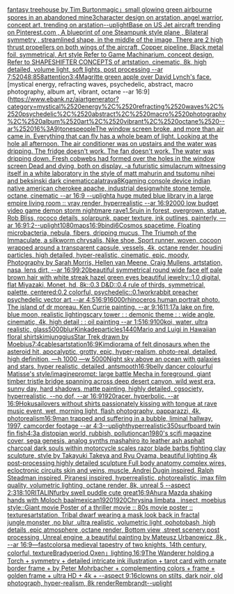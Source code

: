 [fantasy treehouse by Tim Burton](https://www.ebank.nz/aiartgenerator?category=fantasy%2520treehouse%2520by%2520Tim%2520Burton)[magic」](https://www.ebank.nz/aiartgenerator?category=magic%E3%80%8D)[small glowing green airbourne spores in an abandoned mine](https://www.ebank.nz/aiartgenerator?category=small%2520glowing%2520green%2520airbourne%2520spores%2520in%2520an%2520abandoned%2520mine)[3](https://www.ebank.nz/aiartgenerator?category=3)[character design on arstation, angel warrior, concept art, trending on arstation](https://www.ebank.nz/aiartgenerator?category=character%2520design%2520on%2520arstation%2C%2520angel%2520warrior%2C%2520concept%2520art%2C%2520trending%2520on%2520arstation)[--uplight](https://www.ebank.nz/aiartgenerator?category=--uplight)[Base on US Jet aircraft trending on Pinterest.com , A blueprint of one Steampunk style plane , Bilateral symmetry , streamlined shape, in the middle of the image,  There are 2 high thrust propellers on both wings of the aircraft, Copper pipeline,  Black metal foil, symmetrical,  Art style Refer to Game Machinarium.  concept design, Refer to SHAPESHIFTER CONCEPTS  of artstation, cinematic,  8k, high detailed,  volume light,  soft lights,  post processing    --ar 7:5](https://www.ebank.nz/aiartgenerator?category=Base%2520on%2520US%2520Jet%2520aircraft%2520trending%2520on%2520Pinterest.com%2520%2C%2520A%2520blueprint%2520of%2520one%2520Steampunk%2520style%2520plane%2520%2C%2520Bilateral%2520symmetry%2520%2C%2520streamlined%2520shape%2C%2520in%2520the%2520middle%2520of%2520the%2520image%2C%2520%2520There%2520are%25202%2520high%2520thrust%2520propellers%2520on%2520both%2520wings%2520of%2520the%2520aircraft%2C%2520Copper%2520pipeline%2C%2520%2520Black%2520metal%2520foil%2C%2520symmetrical%2C%2520%2520Art%2520style%2520Refer%2520to%2520Game%2520Machinarium.%2520%2520concept%2520design%2C%2520Refer%2520to%2520SHAPESHIFTER%2520CONCEPTS%2520%2520of%2520artstation%2C%2520cinematic%2C%2520%25208k%2C%2520high%2520detailed%2C%2520%2520volume%2520light%2C%2520%2520soft%2520lights%2C%2520%2520post%2520processing%2520%2520%2520%2520--ar%25207%3A5)[2048:858](https://www.ebank.nz/aiartgenerator?category=2048%3A858)[attention](https://www.ebank.nz/aiartgenerator?category=attention)[3:4](https://www.ebank.nz/aiartgenerator?category=3%3A4)[Magritte green apple over David Lynch's face.](https://www.ebank.nz/aiartgenerator?category=Magritte%2520green%2520apple%2520over%2520David%2520Lynch%27s%2520face.)[mystical energy, refracting waves, psychedelic, abstract, macro photography, album art, vibrant, octane --ar 16:9](https://www.ebank.nz/aiartgenerator?category=mystical%2520energy%2C%2520refracting%2520waves%2C%2520psychedelic%2C%2520abstract%2C%2520macro%2520photography%2C%2520album%2520art%2C%2520vibrant%2C%2520octane%2520--ar%252016%3A9)[tones](https://www.ebank.nz/aiartgenerator?category=tones)[people](https://www.ebank.nz/aiartgenerator?category=people)[The window screen broke, and more than air came in.  Everything that can fly has a whole beam of light.  Looking at the hole all afternoon.  The air conditioner was on upstairs and the water was dripping.  The fridge doesn't work. The fan doesn't work.  The water was dripping down.  Fresh cobwebs had formed over the holes in the window screen  Dead and dying, both on display. -](https://www.ebank.nz/aiartgenerator?category=The%2520window%2520screen%2520broke%2C%2520and%2520more%2520than%2520air%2520came%2520in.%2520%2520Everything%2520that%2520can%2520fly%2520has%2520a%2520whole%2520beam%2520of%2520light.%2520%2520Looking%2520at%2520the%2520hole%2520all%2520afternoon.%2520%2520The%2520air%2520conditioner%2520was%2520on%2520upstairs%2520and%2520the%2520water%2520was%2520dripping.%2520%2520The%2520fridge%2520doesn%27t%2520work.%2520The%2520fan%2520doesn%27t%2520work.%2520%2520The%2520water%2520was%2520dripping%2520down.%2520%2520Fresh%2520cobwebs%2520had%2520formed%2520over%2520the%2520holes%2520in%2520the%2520window%2520screen%2520%2520Dead%2520and%2520dying%2C%2520both%2520on%2520display.%2520-)[a futuristic simulacrum witnessing itself in a white laboratory in the style of matt mahurin and tsutomu nihei and beksinski dark cinematic](https://www.ebank.nz/aiartgenerator?category=a%2520futuristic%2520simulacrum%2520witnessing%2520itself%2520in%2520a%2520white%2520laboratory%2520in%2520the%2520style%2520of%2520matt%2520mahurin%2520and%2520tsutomu%2520nihei%2520and%2520beksinski%2520dark%2520cinematic)[calatrava](https://www.ebank.nz/aiartgenerator?category=calatrava)[8K](https://www.ebank.nz/aiartgenerator?category=8K)[gaming console device indian native american cherokee apache, industrial design](https://www.ebank.nz/aiartgenerator?category=gaming%2520console%2520device%2520indian%2520native%2520american%2520cherokee%2520apache%2C%2520industrial%2520design)[white stone temple, octane, cinematic --ar 16:9 --uplight](https://www.ebank.nz/aiartgenerator?category=white%2520stone%2520temple%2C%2520octane%2C%2520cinematic%2520--ar%252016%3A9%2520--uplight)[a huge muted blue library in a large empire living room :: vray render, hyperrealistic --ar 16:9](https://www.ebank.nz/aiartgenerator?category=a%2520huge%2520muted%2520blue%2520library%2520in%2520a%2520large%2520empire%2520living%2520room%2520%3A%3A%2520vray%2520render%2C%2520hyperrealistic%2520--ar%252016%3A9)[2000 low budget video game demon storm nightmare rave](https://www.ebank.nz/aiartgenerator?category=2000%2520low%2520budget%2520video%2520game%2520demon%2520storm%2520nightmare%2520rave)[1.5](https://www.ebank.nz/aiartgenerator?category=1.5)[ruin in forest, overgrown, statue, Rob Bliss, rococo details, solarpunk, paper texture, ink outlines, painterly, —ar 16:9](https://www.ebank.nz/aiartgenerator?category=ruin%2520in%2520forest%2C%2520overgrown%2C%2520statue%2C%2520Rob%2520Bliss%2C%2520rococo%2520details%2C%2520solarpunk%2C%2520paper%2520texture%2C%2520ink%2520outlines%2C%2520painterly%2C%2520%E2%80%94ar%252016%3A9)[1:2](https://www.ebank.nz/aiartgenerator?category=1%3A2)[--uplight](https://www.ebank.nz/aiartgenerator?category=--uplight)[1080](https://www.ebank.nz/aiartgenerator?category=1080)[maps](https://www.ebank.nz/aiartgenerator?category=maps)[16:9](https://www.ebank.nz/aiartgenerator?category=16%3A9)[bindi](https://www.ebank.nz/aiartgenerator?category=bindi)[6](https://www.ebank.nz/aiartgenerator?category=6)[Cosmos spacetime, Floating microbacteria, nebula, fibers, dripping mucus, The Triumph of the Immaculate, a silkworm chrysalis, Nike shoe, Sport runner, woven, cocoon wrapped around a transparent capsule, vessels, 4k, octane render, houdini particles, high detailed, hyper-realistic, cinematic, epic, moody, Photography by Sarah Morris, Hellen van Meene, Craig Mullens, artstation, nasa, lens dirt, --ar 16:9](https://www.ebank.nz/aiartgenerator?category=Cosmos%2520spacetime%2C%2520Floating%2520microbacteria%2C%2520nebula%2C%2520fibers%2C%2520dripping%2520mucus%2C%2520The%2520Triumph%2520of%2520the%2520Immaculate%2C%2520a%2520silkworm%2520chrysalis%2C%2520Nike%2520shoe%2C%2520Sport%2520runner%2C%2520woven%2C%2520cocoon%2520wrapped%2520around%2520a%2520transparent%2520capsule%2C%2520vessels%2C%25204k%2C%2520octane%2520render%2C%2520houdini%2520particles%2C%2520high%2520detailed%2C%2520hyper-realistic%2C%2520cinematic%2C%2520epic%2C%2520moody%2C%2520Photography%2520by%2520Sarah%2520Morris%2C%2520Hellen%2520van%2520Meene%2C%2520Craig%2520Mullens%2C%2520artstation%2C%2520nasa%2C%2520lens%2520dirt%2C%2520--ar%252016%3A9)[9:20](https://www.ebank.nz/aiartgenerator?category=9%3A20)[beautiful symmetrical round wide face elf pale brown hair with white streak hazel green eyes beautiful jewelry::1.0 digital, flat Miyazaki, Monet, hd, 8k::0.3 D&D::0.4 rule of thirds, symmetrical, palette, centered:0.2 colorful, psychedelic::0.1](https://www.ebank.nz/aiartgenerator?category=beautiful%2520symmetrical%2520round%2520wide%2520face%2520elf%2520pale%2520brown%2520hair%2520with%2520white%2520streak%2520hazel%2520green%2520eyes%2520beautiful%2520jewelry%3A%3A1.0%2520digital%2C%2520flat%2520Miyazaki%2C%2520Monet%2C%2520hd%2C%25208k%3A%3A0.3%2520D%26D%3A%3A0.4%2520rule%2520of%2520thirds%2C%2520symmetrical%2C%2520palette%2C%2520centered%3A0.2%2520colorful%2C%2520psychedelic%3A%3A0.1)[work](https://www.ebank.nz/aiartgenerator?category=work)[rabbit preacher psychedelic vector art --ar 4:5](https://www.ebank.nz/aiartgenerator?category=rabbit%2520preacher%2520psychedelic%2520vector%2520art%2520--ar%25204%3A5)[16:9](https://www.ebank.nz/aiartgenerator?category=16%3A9)[16000](https://www.ebank.nz/aiartgenerator?category=16000)[rhinoceros human portrait photo. The island of dr moreau. Ken Currie painting.  --ar 9:16](https://www.ebank.nz/aiartgenerator?category=rhinoceros%2520human%2520portrait%2520photo.%2520The%2520island%2520of%2520dr%2520moreau.%2520Ken%2520Currie%2520painting.%2520%2520--ar%25209%3A16)[11:17](https://www.ebank.nz/aiartgenerator?category=11%3A17)[a lake on fire, blue moon, realistic lighting](https://www.ebank.nz/aiartgenerator?category=a%2520lake%2520on%2520fire%2C%2520blue%2520moon%2C%2520realistic%2520lighting)[scary tower : : demonic theme : : wide angle, cinematic, 4k, high detail : : oil painting --ar 1:5](https://www.ebank.nz/aiartgenerator?category=scary%2520tower%2520%3A%2520%3A%2520demonic%2520theme%2520%3A%2520%3A%2520wide%2520angle%2C%2520cinematic%2C%25204k%2C%2520high%2520detail%2520%3A%2520%3A%2520oil%2520painting%2520--ar%25201%3A5)[16:9](https://www.ebank.nz/aiartgenerator?category=16%3A9)[100](https://www.ebank.nz/aiartgenerator?category=100)[koi, water, ultra realistic, glass](https://www.ebank.nz/aiartgenerator?category=koi%2C%2520water%2C%2520ultra%2520realistic%2C%2520glass)[5000](https://www.ebank.nz/aiartgenerator?category=5000)[blur](https://www.ebank.nz/aiartgenerator?category=blur)[Kinkade](https://www.ebank.nz/aiartgenerator?category=Kinkade)[particles](https://www.ebank.nz/aiartgenerator?category=particles)[1440](https://www.ebank.nz/aiartgenerator?category=1440)[Mario and Luigi in Hawaiian floral shirts](https://www.ebank.nz/aiartgenerator?category=Mario%2520and%2520Luigi%2520in%2520Hawaiian%2520floral%2520shirts)[kimjunggius](https://www.ebank.nz/aiartgenerator?category=kimjunggius)[Star Trek drawn by Moebius](https://www.ebank.nz/aiartgenerator?category=Star%2520Trek%2520drawn%2520by%2520Moebius)[7:4](https://www.ebank.nz/aiartgenerator?category=7%3A4)[cables](https://www.ebank.nz/aiartgenerator?category=cables)[artstation](https://www.ebank.nz/aiartgenerator?category=artstation)[16:9](https://www.ebank.nz/aiartgenerator?category=16%3A9)[Kim](https://www.ebank.nz/aiartgenerator?category=Kim)[diorama of felt dinosaurs when the asteroid hit, apocalyptic, grotty, epic, hyper-realism, photo-real, detailed, high definition, —h 1000 —w 5000](https://www.ebank.nz/aiartgenerator?category=diorama%2520of%2520felt%2520dinosaurs%2520when%2520the%2520asteroid%2520hit%2C%2520apocalyptic%2C%2520grotty%2C%2520epic%2C%2520hyper-realism%2C%2520photo-real%2C%2520detailed%2C%2520high%2520definition%2C%2520%E2%80%94h%25201000%2520%E2%80%94w%25205000)[Night sky above an ocean with galaxies and stars, hyper realistic, detailed ,ant](https://www.ebank.nz/aiartgenerator?category=Night%2520sky%2520above%2520an%2520ocean%2520with%2520galaxies%2520and%2520stars%2C%2520hyper%2520realistic%2C%2520detailed%2520%2Cant)[smooth](https://www.ebank.nz/aiartgenerator?category=smooth)[16:9](https://www.ebank.nz/aiartgenerator?category=16%3A9)[belly dancer colourful Matisse's style](https://www.ebank.nz/aiartgenerator?category=belly%2520dancer%2520colourful%2520Matisse%27s%2520style)[/imagineprompt: large battle Mecha in foreground, giant timber tristle bridge spanning across deep desert canyon, wild west era, sunny day, hard shadows, matte painting, highly detailed, cgsociety, hyperrealistic, --no dof, --ar 16:9](https://www.ebank.nz/aiartgenerator?category=/imagineprompt%3A%2520large%2520battle%2520Mecha%2520in%2520foreground%2C%2520giant%2520timber%2520tristle%2520bridge%2520spanning%2520across%2520deep%2520desert%2520canyon%2C%2520wild%2520west%2520era%2C%2520sunny%2520day%2C%2520hard%2520shadows%2C%2520matte%2520painting%2C%2520highly%2520detailed%2C%2520cgsociety%2C%2520hyperrealistic%2C%2520--no%2520dof%2C%2520--ar%252016%3A9)[1920](https://www.ebank.nz/aiartgenerator?category=1920)[racer.  hyperbolic.  --ar 16:9](https://www.ebank.nz/aiartgenerator?category=racer.%2520%2520hyperbolic.%2520%2520--ar%252016%3A9)[Hokusai](https://www.ebank.nz/aiartgenerator?category=Hokusai)[lovers without shirts passionately kissing with tongue at rave music event, wet, morning light, flash photography, papparazzi, 4k, photorealism](https://www.ebank.nz/aiartgenerator?category=lovers%2520without%2520shirts%2520passionately%2520kissing%2520with%2520tongue%2520at%2520rave%2520music%2520event%2C%2520wet%2C%2520morning%2520light%2C%2520flash%2520photography%2C%2520papparazzi%2C%25204k%2C%2520photorealism)[16:9](https://www.ebank.nz/aiartgenerator?category=16%3A9)[man trapped and suffering in a bubble, liminal hallway, 1997, camcorder footage --ar 4:3](https://www.ebank.nz/aiartgenerator?category=man%2520trapped%2520and%2520suffering%2520in%2520a%2520bubble%2C%2520liminal%2520hallway%2C%25201997%2C%2520camcorder%2520footage%2520--ar%25204%3A3)[--uplight](https://www.ebank.nz/aiartgenerator?category=--uplight)[hyperrealistic](https://www.ebank.nz/aiartgenerator?category=hyperrealistic)[350](https://www.ebank.nz/aiartgenerator?category=350)[surfboard twin fin fish](https://www.ebank.nz/aiartgenerator?category=surfboard%2520twin%2520fin%2520fish)[4:3](https://www.ebank.nz/aiartgenerator?category=4%3A3)[a distopian world, rubbish, pollution](https://www.ebank.nz/aiartgenerator?category=a%2520distopian%2520world%2C%2520rubbish%2C%2520pollution)[can](https://www.ebank.nz/aiartgenerator?category=can)[1980's scifi magazine cover, sega genesis, analog synths mashahiro ito leather ash asphalt charcoal dark souls within motorcycle scales razor blade barbs fighting clay sculpture, style by Takayuki Takeya and Ryu Oyama, beautiful lighting 4k post-processing highly detailed sculpture Full body anatomy complex,wires, ecloctronic circuits skin and veins, muscle, Andrej Dugin inspired, Ralph Steadman inspired, Piranesi inspired, hyperrealistic, photorealistic, imax film quality, volumetric lighting, octane render, 8k, unreal 5 --aspect 2:3](https://www.ebank.nz/aiartgenerator?category=1980%27s%2520scifi%2520magazine%2520cover%2C%2520sega%2520genesis%2C%2520analog%2520synths%2520mashahiro%2520ito%2520leather%2520ash%2520asphalt%2520charcoal%2520dark%2520souls%2520within%2520motorcycle%2520scales%2520razor%2520blade%2520barbs%2520fighting%2520clay%2520sculpture%2C%2520style%2520by%2520Takayuki%2520Takeya%2520and%2520Ryu%2520Oyama%2C%2520beautiful%2520lighting%25204k%2520post-processing%2520highly%2520detailed%2520sculpture%2520Full%2520body%2520anatomy%2520complex%2Cwires%2C%2520ecloctronic%2520circuits%2520skin%2520and%2520veins%2C%2520muscle%2C%2520Andrej%2520Dugin%2520inspired%2C%2520Ralph%2520Steadman%2520inspired%2C%2520Piranesi%2520inspired%2C%2520hyperrealistic%2C%2520photorealistic%2C%2520imax%2520film%2520quality%2C%2520volumetric%2520lighting%2C%2520octane%2520render%2C%25208k%2C%2520unreal%25205%2520--aspect%25202%3A3)[18:10](https://www.ebank.nz/aiartgenerator?category=18%3A10)[RITALIN](https://www.ebank.nz/aiartgenerator?category=RITALIN)[furby swell puddle cute great](https://www.ebank.nz/aiartgenerator?category=furby%2520swell%2520puddle%2520cute%2520great)[16:9](https://www.ebank.nz/aiartgenerator?category=16%3A9)[Ahura Mazda shaking hands with Moloch baal](https://www.ebank.nz/aiartgenerator?category=Ahura%2520Mazda%2520shaking%2520hands%2520with%2520Moloch%2520baal)[mexican](https://www.ebank.nz/aiartgenerator?category=mexican)[1920](https://www.ebank.nz/aiartgenerator?category=1920)[1920](https://www.ebank.nz/aiartgenerator?category=1920)[Chrysina limbata , insect, moebius style::](https://www.ebank.nz/aiartgenerator?category=Chrysina%2520limbata%2520%2C%2520insect%2C%2520moebius%2520style%3A%3A)[Giant movie Poster of a thriller movie :: 80s movie poster :: textures](https://www.ebank.nz/aiartgenerator?category=Giant%2520movie%2520Poster%2520of%2520a%2520thriller%2520movie%2520%3A%3A%252080s%2520movie%2520poster%2520%3A%3A%2520textures)[artstation, Tribal dwarf wearing a mask look back in fractal jungle,monster ,no blur ,ultra realistic ,volumetric light ,pohotobash ,high details ,epic atmosphere ,octane render, Bottom view ,street scenery,post processing ,Unreal engine ,a beautiful painting by Mateusz Urbanowicz ,8k , --ar 16:9](https://www.ebank.nz/aiartgenerator?category=artstation%2C%2520Tribal%2520dwarf%2520wearing%2520a%2520mask%2520look%2520back%2520in%2520fractal%2520jungle%2Cmonster%2520%2Cno%2520blur%2520%2Cultra%2520realistic%2520%2Cvolumetric%2520light%2520%2Cpohotobash%2520%2Chigh%2520details%2520%2Cepic%2520atmosphere%2520%2Coctane%2520render%2C%2520Bottom%2520view%2520%2Cstreet%2520scenery%2Cpost%2520processing%2520%2CUnreal%2520engine%2520%2Ca%2520beautiful%2520painting%2520by%2520Mateusz%2520Urbanowicz%2520%2C8k%2520%2C%2520--ar%252016%3A9)[—fast](https://www.ebank.nz/aiartgenerator?category=%E2%80%94fast)[colors](https://www.ebank.nz/aiartgenerator?category=colors)[a medieval tapestry of two knights, 14th century, colorful, texture](https://www.ebank.nz/aiartgenerator?category=a%2520medieval%2520tapestry%2520of%2520two%2520knights%2C%252014th%2520century%2C%2520colorful%2C%2520texture)[Brady](https://www.ebank.nz/aiartgenerator?category=Brady)[period,Oxen」](https://www.ebank.nz/aiartgenerator?category=period%2COxen%E3%80%8D)[lighting,](https://www.ebank.nz/aiartgenerator?category=lighting%2C)[16:9](https://www.ebank.nz/aiartgenerator?category=16%3A9)[The Wanderer holding a Torch + symmetry + detailed intricate ink illustration + tarot card with ornate border frame + by Peter Mohrbacher + complementing colors + frame + golden frame + ultra HD + 4k + --aspect 9:16](https://www.ebank.nz/aiartgenerator?category=The%2520Wanderer%2520holding%2520a%2520Torch%2520%2B%2520symmetry%2520%2B%2520detailed%2520intricate%2520ink%2520illustration%2520%2B%2520tarot%2520card%2520with%2520ornate%2520border%2520frame%2520%2B%2520by%2520Peter%2520Mohrbacher%2520%2B%2520complementing%2520colors%2520%2B%2520frame%2520%2B%2520golden%2520frame%2520%2B%2520ultra%2520HD%2520%2B%25204k%2520%2B%2520--aspect%25209%3A16)[clowns on stilts, dark noir, old photograph, hyper-realism, 8k render](https://www.ebank.nz/aiartgenerator?category=clowns%2520on%2520stilts%2C%2520dark%2520noir%2C%2520old%2520photograph%2C%2520hyper-realism%2C%25208k%2520render)[Rembrandt](https://www.ebank.nz/aiartgenerator?category=Rembrandt)[--uplight](https://www.ebank.nz/aiartgenerator?category=--uplight)